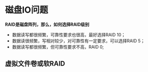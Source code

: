 # 磁盘IO问题
**RAID是磁盘阵列，那么，如何选择RAID级别**
- 数据读写都很频繁，可靠性要求也很高，最好选择RAID 10；  
- 数据读很频繁，写相对较少，对可靠性有一定要求，可以选择RAID 5；  
- 数据读写都很频繁，但可靠性要求不高，RAID 0;  
## 虚拟文件卷或软RAID

